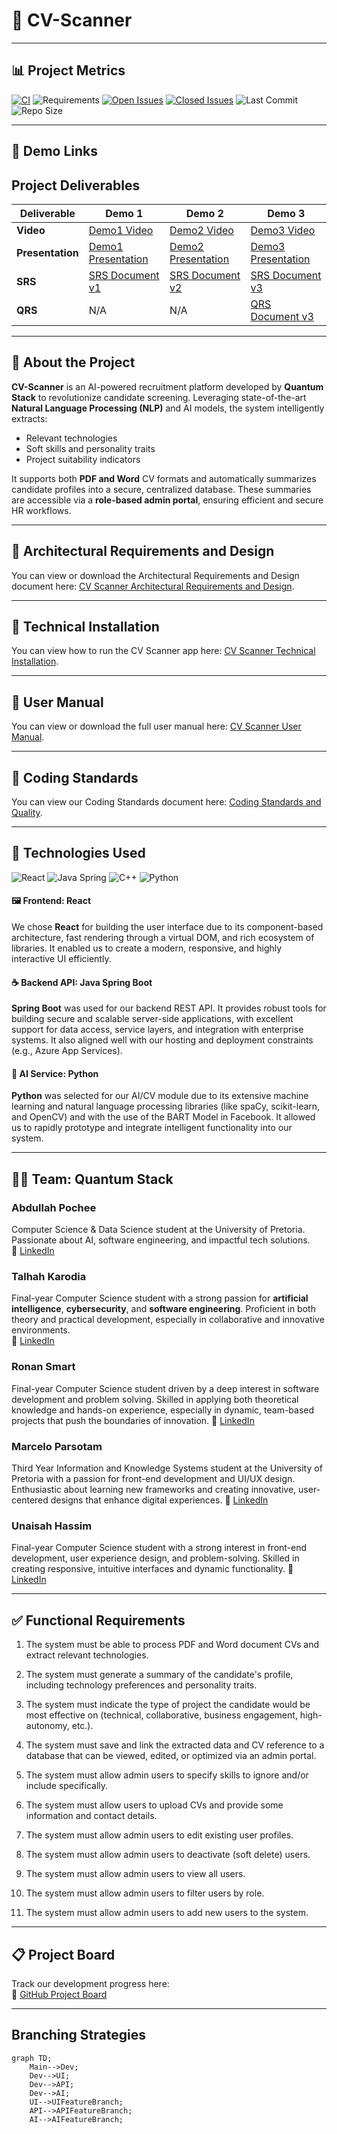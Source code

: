 # 📄 CV-Scanner
---

## 📊 Project Metrics

[![CI](https://github.com/COS301-SE-2025/CV-Scanner/actions/workflows/CICD.yml/badge.svg)](https://github.com/COS301-SE-2025/CV-Scanner/actions/workflows/CICD.yml)
![Requirements](https://img.shields.io/badge/requirements-satisfied-brightgreen)
[![Open Issues](https://img.shields.io/github/issues/COS301-SE-2025/CV-Scanner)](https://github.com/COS301-SE-2025/CV-Scanner/issues)
[![Closed Issues](https://img.shields.io/github/issues-closed/COS301-SE-2025/CV-Scanner)](https://github.com/COS301-SE-2025/CV-Scanner/issues?q=is%3Aissue+is%3Aclosed)
![Last Commit](https://img.shields.io/github/last-commit/COS301-SE-2025/CV-Scanner)
![Repo Size](https://img.shields.io/github/repo-size/COS301-SE-2025/CV-Scanner)

---

## 🔗 Demo Links

## Project Deliverables

| Deliverable   | Demo 1 | Demo 2 | Demo 3 |
|---------------|--------|--------|--------|
| **Video**     | [Demo1 Video](https://drive.google.com/file/d/1BtbS0klLEC0HWkYhbL0k7NyrCFnGpLrS/view?usp=sharing) | [Demo2 Video](https://drive.google.com/file/d/1AOb6-VEAaabk0FddT4uh2BHFEV9V2qOl/view?usp=sharing) | [Demo3 Video](https://drive.google.com/file/d/1ic8ZmDxMWeutkKNAmTZpGo3npDnTKvbE/view?usp=sharing) |
| **Presentation** | [Demo1 Presentation](https://docs.google.com/presentation/d/1O4b6erR0Uo78WA-xSwWJO_uA2eCvOgGE/edit?usp=sharing&ouid=117709380918548409880&rtpof=true&sd=true) | [Demo2 Presentation](https://docs.google.com/presentation/d/1MdmJ69tKmyojZ8U0JkynMiWDhxMw-9lg/edit?usp=sharing&ouid=117709380918548409880&rtpof=true&sd=true) | [Demo3 Presentation](https://docs.google.com/presentation/d/10JxtIDU4nSvzN5WZbKMFnui-oT29cxBB/edit?usp=sharing&ouid=117709380918548409880&rtpof=true&sd=true) |
| **SRS**       | [SRS Document v1](https://drive.google.com/file/d/1AruNcFe2mI8f6CEjC8__o1PSpbJJFRpj/view?usp=sharing) | [SRS Document v2](https://drive.google.com/file/d/1iAMg_G9gcY91X5osYbNA5--qdqwbtcWq/view?usp=sharing) | [SRS Document v3](https://drive.google.com/file/d/1nQLy8jcEQjPSFBNH9JaHW6LOXndfNdvT/view?usp=sharing) |
| **QRS** | N/A | N/A | [QRS Document v3](https://drive.google.com/file/d/1S5L43vqvFdNAobK-nL1oQAtp6S5Aj8Ql/view?usp=sharing) |

---

## 🧠 About the Project

**CV-Scanner** is an AI-powered recruitment platform developed by **Quantum Stack** to revolutionize candidate screening. Leveraging state-of-the-art **Natural Language Processing (NLP)** and AI models, the system intelligently extracts:
- Relevant technologies
- Soft skills and personality traits
- Project suitability indicators

It supports both **PDF and Word** CV formats and automatically summarizes candidate profiles into a secure, centralized database. These summaries are accessible via a **role-based admin portal**, ensuring efficient and secure HR workflows.

---

## 📄 Architectural Requirements and Design

You can view or download the Architectural Requirements and Design document here:  [CV Scanner Architectural Requirements and Design](https://drive.google.com/file/d/1VhFjvYFYU73nHl929ZE86LR9yMAGkc_y/view?usp=sharing).

---

## 📄 Technical Installation

You can view how to run the CV Scanner app here:  [CV Scanner Technical Installation](https://drive.google.com/file/d/1GQ_1FtPZSQDWn0eyabKHLnrVWuyNj2ny/view?usp=sharing).

---

## 📄 User Manual

You can view or download the full user manual here:  [CV Scanner User Manual](https://drive.google.com/file/d/1Drewau_SXiIGcay2EIxx9il7a3aqcbnF/view?usp=sharing).

---

## 📑 Coding Standards

You can view our Coding Standards document here: [Coding Standards and Quality](https://drive.google.com/file/d/1K0bpz-3rYhGe7H2q1EAscawLXG1Lyj6L/view?usp=sharing).

---

## 🚀 Technologies Used

![React](https://img.shields.io/badge/Frontend-React-61DAFB?logo=react&logoColor=white)
![Java Spring](https://img.shields.io/badge/Backend-Java_Spring-6DB33F?logo=spring&logoColor=white)
![C++](https://img.shields.io/badge/Engine-C++-00599C?logo=c%2B%2B&logoColor=white)
![Python](https://img.shields.io/badge/AI-Python-3776AB?logo=python&logoColor=white)

#### 🖼️ Frontend: React
We chose **React** for building the user interface due to its component-based architecture, fast rendering through a virtual DOM, and rich ecosystem of libraries. It enabled us to create a modern, responsive, and highly interactive UI efficiently.

#### ☕ Backend API: Java Spring Boot
**Spring Boot** was used for our backend REST API. It provides robust tools for building secure and scalable server-side applications, with excellent support for data access, service layers, and integration with enterprise systems. It also aligned well with our hosting and deployment constraints (e.g., Azure App Services).

#### 🧠 AI Service: Python
**Python** was selected for our AI/CV module due to its extensive machine learning and natural language processing libraries (like spaCy, scikit-learn, and OpenCV) and with the use of the BART Model in Facebook. It allowed us to rapidly prototype and integrate intelligent functionality into our system.


---
## 👨‍💻 Team: Quantum Stack

### Abdullah Pochee  
Computer Science & Data Science student at the University of Pretoria. Passionate about AI, software engineering, and impactful tech solutions.  
🔗 [LinkedIn](https://www.linkedin.com/in/abdullah-pochee-73a916175/)

### Talhah Karodia  
Final-year Computer Science student with a strong passion for **artificial intelligence**, **cybersecurity**, and **software engineering**. Proficient in both theory and practical development, especially in collaborative and innovative environments.  
🔗 [LinkedIn](https://www.linkedin.com/in/talhah-karodia-752657246/)

### Ronan Smart
Final-year Computer Science student driven by a deep interest in software development and problem solving. Skilled in applying both theoretical knowledge and hands-on experience, especially in dynamic, team-based projects that push the boundaries of innovation.
🔗 [LinkedIn](https://www.linkedin.com/in/ronan-smart-361619353/)

### Marcelo Parsotam
Third Year Information and Knowledge Systems student at the University of Pretoria with a passion for front-end development and UI/UX design. Enthusiastic about learning new frameworks and creating innovative, user-centered designs that enhance digital experiences.
🔗 [LinkedIn](https://www.linkedin.com/in/marcelo-parsotam-5965bb355/)

### Unaisah Hassim
Final-year Computer Science student with a strong interest in front-end development, user experience design, and problem-solving. Skilled in creating responsive, intuitive interfaces and dynamic functionality.
🔗 [LinkedIn](https://www.linkedin.com/in/unaisah-hassim-51ab14354/)

---

## ✅ Functional Requirements

1. The system must be able to process PDF and Word document CVs and extract relevant
technologies.

2. The system must generate a summary of the candidate's profile, including technology preferences
and personality traits.

3. The system must indicate the type of project the candidate would be most effective on (technical,
collaborative, business engagement, high-autonomy, etc.).

4. The system must save and link the extracted data and CV reference to a database that can be
viewed, edited, or optimized via an admin portal.

5. The system must allow admin users to specify skills to ignore and/or include specifically.

6. The system must allow users to upload CVs and provide some information and contact details.

7. The system must allow admin users to edit existing user profiles.

8. The system must allow admin users to deactivate (soft delete) users.

9. The system must allow admin users to view all users.

10. The system must allow admin users to filter users by role.

11. The system must allow admin users to add new users to the system.

---

## 📋 Project Board  
Track our development progress here:  
🔗 [GitHub Project Board](https://github.com/orgs/COS301-SE-2025/projects/110/views/1)

---

## Branching Strategies

```mermaid
graph TD;
    Main-->Dev;
    Dev-->UI;
    Dev-->API;
    Dev-->AI;
    UI-->UIFeatureBranch;
    API-->APIFeatureBranch;
    AI-->AIFeatureBranch;
```
